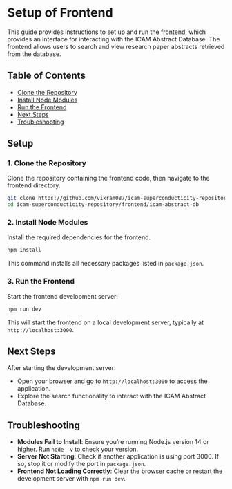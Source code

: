 # Setup of Frontend

This guide provides instructions to set up and run the frontend, which provides an interface for interacting with the ICAM Abstract Database. The frontend allows users to search and view research paper abstracts retrieved from the database.

## Table of Contents
- [Clone the Repository](#1-clone-the-repository)
- [Install Node Modules](#2-install-node-modules)
- [Run the Frontend](#3-run-the-frontend)
- [Next Steps](#next-steps)
- [Troubleshooting](#troubleshooting)

## Setup

### 1. Clone the Repository

Clone the repository containing the frontend code, then navigate to the frontend directory.

   ```bash
   git clone https://github.com/vikram087/icam-superconducticity-repository.git
   cd icam-superconducticity-repository/frontend/icam-abstract-db
   ```

### 2. Install Node Modules

Install the required dependencies for the frontend.

   ```bash
   npm install
   ```

   This command installs all necessary packages listed in `package.json`.

### 3. Run the Frontend

Start the frontend development server:

   ```bash
   npm run dev
   ```

   This will start the frontend on a local development server, typically at `http://localhost:3000`.

## Next Steps

After starting the development server:
- Open your browser and go to `http://localhost:3000` to access the application.
- Explore the search functionality to interact with the ICAM Abstract Database.

## Troubleshooting

- **Modules Fail to Install**: Ensure you’re running Node.js version 14 or higher. Run `node -v` to check your version.
- **Server Not Starting**: Check if another application is using port 3000. If so, stop it or modify the port in `package.json`.
- **Frontend Not Loading Correctly**: Clear the browser cache or restart the development server with `npm run dev`.
